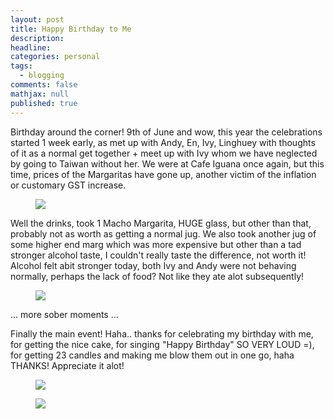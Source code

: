 ---layout: posttitle: Happy Birthday to Medescription: headline:  categories: personaltags:  - blogging  comments: falsemathjax: nullpublished: true---Birthday around the corner! 9th of June and wow, this year the celebrations started 1 week early, as met up with Andy, En, Ivy, Linghuey with thoughts of it as a normal get together + meet up with Ivy whom we have neglected by going to Taiwan without her. We were at Cafe Iguana once again, but this time, prices of the Margaritas have gone up, another victim of the inflation or customary GST increase.<figure><a href="http://lh4.google.com/image/kaer84/RmGa9n_ggsI/AAAAAAAADJU/GrNF0K_yBUk/s1600/DSCF3047.JPG"><img src="http://lh4.google.com/image/kaer84/RmGa9n_ggsI/AAAAAAAADJU/GrNF0K_yBUk/s800/DSCF3047.JPG" /></a></figure>Well the drinks, took 1 Macho Margarita, HUGE glass, but other than that, probably not as worth as getting a normal jug. We also took another jug of some higher end marg which was more expensive but other than a tad stronger alcohol taste, I couldn't really taste the difference, not worth it! Alcohol felt abit stronger today, both Ivy and Andy were not behaving normally, perhaps the lack of food? Not like they ate alot subsequently!<figure><a href="http://lh5.google.com/image/kaer84/RmGa-3_ggtI/AAAAAAAADJc/KeBoGdVGqSw/s1600/DSCF3048.JPG" /><img src="http://lh5.google.com/image/kaer84/RmGa-3_ggtI/AAAAAAAADJc/KeBoGdVGqSw/s800/DSCF3048.JPG" /></a></figure>... more sober moments ...Finally the main event! Haha.. thanks for celebrating my birthday with me, for getting the nice cake, for singing "Happy Birthday" SO VERY LOUD =), for getting 23 candles and making me blow them out in one go, haha THANKS! Appreciate it alot!<figure><a href="http://lh4.google.com/image/kaer84/RmGbEn_ggyI/AAAAAAAADKE/ixyoKC130tc/s288/DSCF3060.JPG" /><img src="http://lh4.google.com/image/kaer84/RmGbEn_ggyI/AAAAAAAADKE/ixyoKC130tc/s288/DSCF3060.JPG" /></a></figure><figure><a href="http://lh4.google.com/image/kaer84/RmGbIn_gg1I/AAAAAAAADKc/8hFcoJ-r9nw/s288/DSCF3063.JPG" /><img src="http://lh4.google.com/image/kaer84/RmGbIn_gg1I/AAAAAAAADKc/8hFcoJ-r9nw/s288/DSCF3063.JPG" /></a></figure>